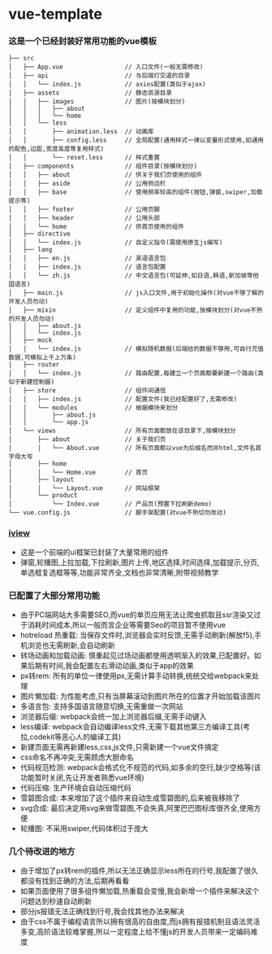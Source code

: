 # vue-template

### 这是一个已经封装好常用功能的vue模板

```
├── src
│   ├── App.vue                 // 入口文件(一般无需修改)
│   ├── api                     // 与后端打交道的目录
│   │   └── index.js            // axios配置(类似于ajax)
│   ├── assets                  // 静态资源目录
│   │   ├── images              // 图片(按模块划分)
│   │   │   ├── about
│   │   │   └── home
│   │   └── less
│   │       ├── animation.less  // 动画库
│   │       ├── config.less     // 全局配置(通用样式一律以变量形式使用,如通用的配色,边距,宽度高度等复用样式)
│   │       └── reset.less      // 样式重置
│   ├── components              // 组件目录(按模块划分)
│   │   ├── about               // 供关于我们页使用的组件
│   │   ├── aside               // 公用侧边栏
│   │   ├── base                // 使用频率较高的组件(按钮,弹窗,swiper,加载提示等)
│   │   ├── footer              // 公用页脚
│   │   ├── header              // 公用头部
│   │   └── home                // 供首页使用的组件
│   ├── directive
│   │   └── index.js            // 自定义指令(需使用原生js编写)
│   ├── lang
│   │   ├── en.js               // 英语语言包
│   │   ├── index.js            // 语言包配置
│   │   └── zh.js               // 中文语言包(可延伸,如日语,韩语,新加坡等他国语言)
│   ├── main.js                 // js入口文件,用于初始化操作(对vue不够了解的开发人员勿动)
│   ├── mixin                   // 定义组件中复用的功能,按模块划分(对vue不熟的开发人员勿动)
│   │   ├── about.js
│   │   └── index.js            
│   ├── mock
│   │   └── index.js            // 模拟随机数据(后端给的数据不够用,可自行充值数据,可模拟上千上万条)
│   ├── router
│   │   └── index.js            // 路由配置,每建立一个页面都要新建一个路由(类似于新建控制器)
│   ├── store                   // 组件间通信
│   │   ├── index.js            // 配置文件(我已经配置好了,无需修改)
│   │   └── modules             // 根据模块来划分
│   │       ├── about.js
│   │       └── app.js
│   └── views                   // 所有页面都放在该目录下,按模块划分
│       ├── about               // 关于我们页
│       │   └── About.vue       // 所有页面都以vue为后缀名而非html,文件名首字母大写
│       ├── home
│       │   └── Home.vue        // 首页
│       ├── layout
│       │   └── Layout.vue      // 网站框架
│       └── product
│           └── Index.vue       // 产品页(预置下拉刷新demo)
└── vue.config.js               // 脚手架配置(对vue不熟切勿改动)
```

### [iview](https://www.iviewui.com/live)
* 这是一个前端的ui框架已封装了大量常用的组件
* 弹窗,轮播图,上拉加载,下拉刷新,图片上传,地区选择,时间选择,加载提示,分页,单选框复选框等等,功能非常齐全,文档也非常清晰,附带视频教学

### 已配置了大部分常用功能

* 由于PC端网站大多需要SEO,而vue的单页应用无法让爬虫抓取且ssr渲染又过于消耗时间成本,所以一般而言企业等需要Seo的项目暂不使用vue
* hotreload 热重载: 当保存文件时,浏览器会实时反馈,无需手动刷新(解放f5),手机浏览也无需刷新,会自动刷新
* 转场动画和加载动画: 慎重起见过场动画都使用透明渐入的效果,已配置好。如果后期有时间,我会配置左右滑动动画,类似于app的效果
* px转rem: 所有的单位一律使用px,无需计算手动转换,统统交给webpack来处理
* 图片懒加载: 为性能考虑,只有当屏幕滚动到图片所在的位置才开始加载该图片
* 多语言包: 支持多国语言随意切换,无需重做一次网站
* 浏览器后缀: webpack会统一加上浏览器后缀,无需手动键入
* less编译: webpack会自动编译less文件,无需下载其他第三方编译工具(考拉,codekit等恶心人的编译工具)
* 新建页面无需再新建less,css,js文件,只需新建一个vue文件搞定
* css命名不再冲突,无需顾虑大胆命名
* 代码规范检测: webpack会格式化不规范的代码,如多余的空行,缺少空格等(该功能暂时关闭,先让开发者熟悉vue环境)
* 代码压缩: 生产环境会自动压缩代码
* 雪碧图合成: 本来增加了这个插件来自动生成雪碧图的,后来被我移除了
* svg合成: 最后决定用svg来做雪碧图,不会失真,阿里巴巴图标库很齐全,使用方便
* 轮播图: 不采用swiper,代码体积过于庞大

### 几个待改进的地方
* 由于增加了px转rem的插件,所以无法正确显示less所在的行号,我配置了很久都没有找到正确的方法,后期再看看
* 如果页面使用了很多组件懒加载,热重载会变慢,我会新增一个插件来解决这个问题达到秒速自动刷新
* 部分js报错无法正确找到行号,我会找其他办法来解决
* 由于css不属于编程语言所以拥有很高的自由度,而js拥有报错机制且语法灵活多变,高阶语法较难掌握,所以一定程度上给不懂js的开发人员带来一定编码难度
